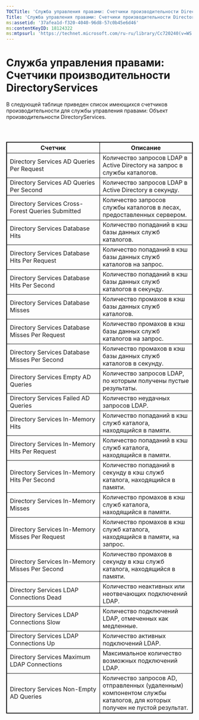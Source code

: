 ```yaml
---
TOCTitle: 'Служба управления правами: Счетчики производительности DirectoryServices'
Title: 'Служба управления правами: Счетчики производительности DirectoryServices'
ms:assetid: '37afea1d-f320-4040-96d8-57c0b45e6d46'
ms:contentKeyID: 18124322
ms:mtpsurl: 'https://technet.microsoft.com/ru-ru/library/Cc720240(v=WS.10)'
---
```


Служба управления правами: Счетчики производительности DirectoryServices
========================================================================

В следующей таблице приведен список имеющихся счетчиков производительности для службы управления правами: Объект производительности DirectoryServices.

###  

 
<table style="border:1px solid black;">
<colgroup>
<col width="50%" />
<col width="50%" />
</colgroup>
<thead>
<tr class="header">
<th style="border:1px solid black;" >Счетчик</th>
<th style="border:1px solid black;" >Описание</th>
</tr>
</thead>
<tbody>
<tr class="odd">
<td style="border:1px solid black;">Directory Services AD Queries Per Request</td>
<td style="border:1px solid black;">Количество запросов LDAP в Active Directory на запрос в службы каталогов.</td>
</tr>
<tr class="even">
<td style="border:1px solid black;">Directory Services AD Queries Per Second</td>
<td style="border:1px solid black;">Количество запросов LDAP в Active Directory в секунду.</td>
</tr>
<tr class="odd">
<td style="border:1px solid black;">Directory Services Cross-Forest Queries Submitted</td>
<td style="border:1px solid black;">Количество запросов службы каталогов в лесах, предоставленных сервером.</td>
</tr>
<tr class="even">
<td style="border:1px solid black;">Directory Services Database Hits</td>
<td style="border:1px solid black;">Количество попаданий в кэш базы данных служб каталогов.</td>
</tr>
<tr class="odd">
<td style="border:1px solid black;">Directory Services Database Hits Per Request</td>
<td style="border:1px solid black;">Количество попаданий в кэш базы данных служб каталогов на запрос.</td>
</tr>
<tr class="even">
<td style="border:1px solid black;">Directory Services Database Hits Per Second</td>
<td style="border:1px solid black;">Количество попаданий в кэш базы данных служб каталогов в секунду.</td>
</tr>
<tr class="odd">
<td style="border:1px solid black;">Directory Services Database Misses</td>
<td style="border:1px solid black;">Количество промахов в кэш базы данных служб каталогов.</td>
</tr>
<tr class="even">
<td style="border:1px solid black;">Directory Services Database Misses Per Request</td>
<td style="border:1px solid black;">Количество промахов в кэш базы данных служб каталогов на запрос.</td>
</tr>
<tr class="odd">
<td style="border:1px solid black;">Directory Services Database Misses Per Second</td>
<td style="border:1px solid black;">Количество промахов в кэш базы данных служб каталогов в секунду.</td>
</tr>
<tr class="even">
<td style="border:1px solid black;">Directory Services Empty AD Queries</td>
<td style="border:1px solid black;">Количество запросов LDAP, по которым получены пустые результаты.</td>
</tr>
<tr class="odd">
<td style="border:1px solid black;">Directory Services Failed AD Queries</td>
<td style="border:1px solid black;">Количество неудачных запросов LDAP.</td>
</tr>
<tr class="even">
<td style="border:1px solid black;">Directory Services In-Memory Hits</td>
<td style="border:1px solid black;">Количество попаданий в кэш служб каталога, находящийся в памяти.</td>
</tr>
<tr class="odd">
<td style="border:1px solid black;">Directory Services In-Memory Hits Per Request</td>
<td style="border:1px solid black;">Количество попаданий в кэш служб каталога, находящийся в памяти.</td>
</tr>
<tr class="even">
<td style="border:1px solid black;">Directory Services In-Memory Hits Per Second</td>
<td style="border:1px solid black;">Количество попаданий в секунду в кэш служб каталога, находящийся в памяти.</td>
</tr>
<tr class="odd">
<td style="border:1px solid black;">Directory Services In-Memory Misses</td>
<td style="border:1px solid black;">Количество промахов в кэш служб каталога, находящийся в памяти.</td>
</tr>
<tr class="even">
<td style="border:1px solid black;">Directory Services In-Memory Misses Per Request</td>
<td style="border:1px solid black;">Количество промахов в кэш служб каталога, находящийся в памяти, на запрос.</td>
</tr>
<tr class="odd">
<td style="border:1px solid black;">Directory Services In-Memory Misses Per Second</td>
<td style="border:1px solid black;">Количество промахов в секунду в кэш служб каталога, находящийся в памяти.</td>
</tr>
<tr class="even">
<td style="border:1px solid black;">Directory Services LDAP Connections Dead</td>
<td style="border:1px solid black;">Количество неактивных или неотвечающих подключений LDAP.</td>
</tr>
<tr class="odd">
<td style="border:1px solid black;">Directory Services LDAP Connections Slow</td>
<td style="border:1px solid black;">Количество подключений LDAP, отмеченных как медленные.</td>
</tr>
<tr class="even">
<td style="border:1px solid black;">Directory Services LDAP Connections Up</td>
<td style="border:1px solid black;">Количество активных подключений LDAP.</td>
</tr>
<tr class="odd">
<td style="border:1px solid black;">Directory Services Maximum LDAP Connections</td>
<td style="border:1px solid black;">Максимальное количество возможных подключений LDAP.</td>
</tr>
<tr class="even">
<td style="border:1px solid black;">Directory Services Non-Empty AD Queries</td>
<td style="border:1px solid black;">Количество запросов AD, отправленных (удаленным) компонентом службы каталогов, для которых получен не пустой результат.</td>
</tr>
</tbody>
</table>
